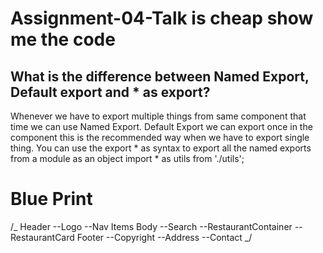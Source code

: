 # Assignment-04-Talk is cheap show me the code

## What is the difference between Named Export, Default export and \* as export?

Whenever we have to export multiple things from same component that time we can use Named Export.
Default Export we can export once in the component this is the recommended way when we have to export single thing.
You can use the export \* as syntax to export all the named exports from a module as an object
import \* as utils from './utils';

# Blue Print

/_
Header
--Logo
--Nav Items
Body
--Search
--RestaurantContainer
--RestaurantCard
Footer
--Copyright
--Address
--Contact
_/
